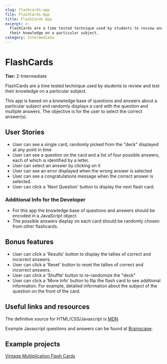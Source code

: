 ```yaml
---
slug: flashcards-app
file: FlashCards-App
title: FlashCards App
excerpt: >-
  FlashCards are a time tested technique used by students to review and test
  their knowledge on a particular subject.
category: Intermediate
---
```

# FlashCards

**Tier:** 2-Intermediate

FlashCards are a time tested technique used by students to review and test
their knowledge on a particular subject.

This app is based on a knowledge base of questions and answers about a
particular subject and randomly displays a card with the question and multiple
answers. The objective is for the user to select the correct answer(s).

## User Stories

* User can see a single card, randomly picked from the "deck" displayed
        at any point in time
* User can see a question on the card and a list of four possible answers,
        each of which is identified by a letter.
* User can select an answer by clicking on it
* User can see an error displayed when the wrong answer is selected
* User can see a congratulations message when the correct answer is
        selected.
* User can click a 'Next Question' button to display the next flash card.

### Additional Info for the Developer

-   For this app the knowledge base of questions and answers should be encoded in
    a JavaScript object.
-   The possible answers display on each card should be randomly chosen from
    other flashcards.

## Bonus features

* User can click a 'Results' button to display the tallies of
        correct and incorrect answers.
* User can click a 'Reset' button to reset the tallies of correct
        and incorrect answers.
* User can click a 'Shuffle' button to re-randomize the "deck"
* User can click a 'More Info' button to flip the flash card to see
        additional information. For example, detailed information about the subject
        of the question on the front of the card.

## Useful links and resources

The definitive source for HTML/CSS/Javascript is [MDN](https://developer.mozilla.org/en-US/)

Example Javascript questions and answers can be found at
[Brainscape](https://www.brainscape.com/subjects/javascript).

## Example projects

[Vintage Multiplication Flash Cards](https://codepen.io/NinoLopezTech/pen/vJBMpZ)
